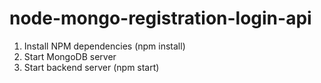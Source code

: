 # node-mongo-registration-login-api

1. Install NPM dependencies (npm install)
2. Start MongoDB server
3. Start backend server (npm start)
